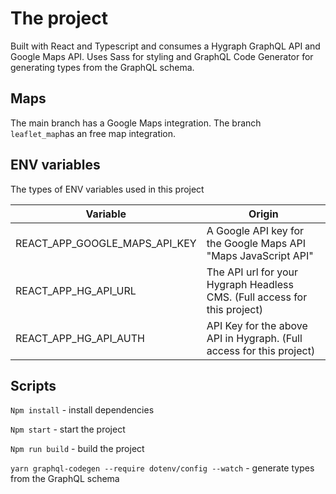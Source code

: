 # The project
Built with React and Typescript and consumes a Hygraph GraphQL API and Google Maps API. 
Uses Sass for styling and GraphQL Code Generator for generating types from the GraphQL schema.

## Maps 
The main branch has a Google Maps integration. The branch `leaflet_map`has an free map integration. 

## ENV variables 

The types of ENV variables used in this project

| Variable  | Origin |
| ------------- | ------------- |
| REACT_APP_GOOGLE_MAPS_API_KEY | A Google API key for the Google Maps API "Maps JavaScript API" |
| REACT_APP_HG_API_URL  | The API url for your Hygraph Headless CMS. (Full access for this project)  |
| REACT_APP_HG_API_AUTH | API Key for the above API in Hygraph. (Full access for this project) |


## Scripts 
``Npm install`` - install dependencies

``Npm start`` - start the project

``Npm run build`` - build the project

``yarn graphql-codegen --require dotenv/config --watch`` - generate types from the GraphQL schema

